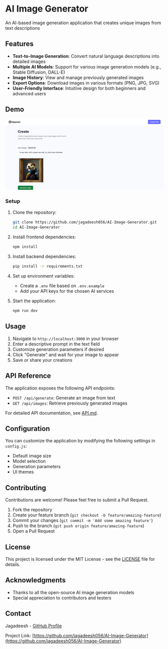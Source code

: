 # AI Image Generator

An AI-based image generation application that creates unique images from text descriptions

## Features

- **Text-to-Image Generation**: Convert natural language descriptions into detailed images
- **Multiple AI Models**: Support for various image generation models (e.g., Stable Diffusion, DALL-E)
- **Image History**: View and manage previously generated images
- **Export Options**: Download images in various formats (PNG, JPG, SVG)
- **User-Friendly Interface**: Intuitive design for both beginners and advanced users

## Demo
![AI Image Generator Demo](/client/src/assets/demo.png)

### Setup

1. Clone the repository:
   ```bash
   git clone https://github.com/jagadeesh056/AI-Image-Generator.git
   cd AI-Image-Generator
   ```

2. Install frontend dependencies:
   ```bash
   npm install
   ```

3. Install backend dependencies:
   ```bash
   pip install -r requirements.txt
   ```

4. Set up environment variables:
   - Create a `.env` file based on `.env.example`
   - Add your API keys for the chosen AI services

5. Start the application:
   ```bash
   npm run dev
   ```

## Usage

1. Navigate to `http://localhost:3000` in your browser
2. Enter a descriptive prompt in the text field
3. Customize generation parameters if desired
4. Click "Generate" and wait for your image to appear
5. Save or share your creations

## API Reference

The application exposes the following API endpoints:

- `POST /api/generate`: Generate an image from text
- `GET /api/images`: Retrieve previously generated images

For detailed API documentation, see [API.md](API.md).

## Configuration

You can customize the application by modifying the following settings in `config.js`:

- Default image size
- Model selection
- Generation parameters
- UI themes

## Contributing

Contributions are welcome! Please feel free to submit a Pull Request.

1. Fork the repository
2. Create your feature branch (`git checkout -b feature/amazing-feature`)
3. Commit your changes (`git commit -m 'Add some amazing feature'`)
4. Push to the branch (`git push origin feature/amazing-feature`)
5. Open a Pull Request

## License

This project is licensed under the MIT License - see the [LICENSE](LICENSE) file for details.

## Acknowledgments

- Thanks to all the open-source AI image generation models
- Special appreciation to contributors and testers

## Contact

Jagadeesh - [GitHub Profile](https://github.com/jagadeesh056)

Project Link: [https://github.com/jagadeesh056/AI-Image-Generator](https://github.com/jagadeesh056/AI-Image-Generator)

